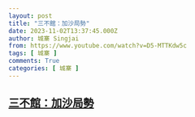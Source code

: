 ```yaml
---
layout: post
title: "三不館：加沙局勢"
date: 2023-11-02T13:37:45.000Z
author: 城寨 Singjai
from: https://www.youtube.com/watch?v=D5-MTTKdw5c
tags: [ 城寨 ]
comments: True
categories: [ 城寨 ]
---
```

<!--1698932265000-->
[三不館：加沙局勢](https://www.youtube.com/watch?v=D5-MTTKdw5c)
------

<div>

</div>
